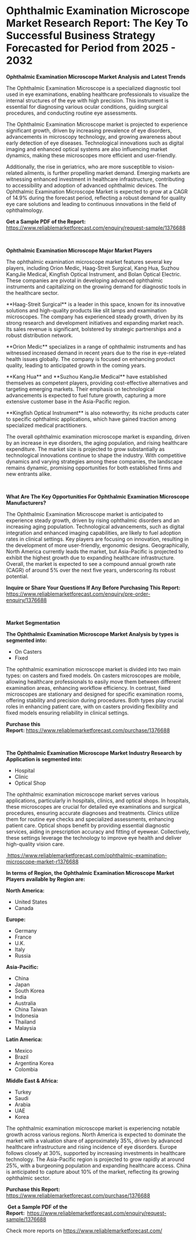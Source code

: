<p><h1>Ophthalmic Examination Microscope Market Research Report: The Key To Successful Business Strategy Forecasted for Period from 2025 - 2032</h1></p><p><strong>Ophthalmic Examination Microscope Market Analysis and Latest Trends</strong></p>
<p><p>The Ophthalmic Examination Microscope is a specialized diagnostic tool used in eye examinations, enabling healthcare professionals to visualize the internal structures of the eye with high precision. This instrument is essential for diagnosing various ocular conditions, guiding surgical procedures, and conducting routine eye assessments.</p><p>The Ophthalmic Examination Microscope market is projected to experience significant growth, driven by increasing prevalence of eye disorders, advancements in microscopy technology, and growing awareness about early detection of eye diseases. Technological innovations such as digital imaging and enhanced optical systems are also influencing market dynamics, making these microscopes more efficient and user-friendly. </p><p>Additionally, the rise in geriatrics, who are more susceptible to vision-related ailments, is further propelling market demand. Emerging markets are witnessing enhanced investment in healthcare infrastructure, contributing to accessibility and adoption of advanced ophthalmic devices. The Ophthalmic Examination Microscope Market is expected to grow at a CAGR of 14.9% during the forecast period, reflecting a robust demand for quality eye care solutions and leading to continuous innovations in the field of ophthalmology.</p></p>
<p><strong>Get a Sample PDF of the Report:&nbsp;</strong> <a href="https://www.reliablemarketforecast.com/enquiry/request-sample/1376688?utm_campaign=1141&utm_medium=2&utm_source=Github&utm_content=ia&utm_term=13012025&utm_id=ophthalmic-examination-microscope">https://www.reliablemarketforecast.com/enquiry/request-sample/1376688</a></p>
<p>&nbsp;</p>
<p><strong>Ophthalmic Examination Microscope Major Market Players</strong></p>
<p><p>The ophthalmic examination microscope market features several key players, including Orion Medic, Haag-Streit Surgical, Kang Hua, Suzhou KangJie Medical, Kingfish Optical Instrument, and Bolan Optical Electric. These companies are pivotal in developing advanced ophthalmic instruments and capitalizing on the growing demand for diagnostic tools in the healthcare sector.</p><p>**Haag-Streit Surgical** is a leader in this space, known for its innovative solutions and high-quality products like slit lamps and examination microscopes. The company has experienced steady growth, driven by its strong research and development initiatives and expanding market reach. Its sales revenue is significant, bolstered by strategic partnerships and a robust distribution network.</p><p>**Orion Medic** specializes in a range of ophthalmic instruments and has witnessed increased demand in recent years due to the rise in eye-related health issues globally. The company is focused on enhancing product quality, leading to anticipated growth in the coming years.</p><p>**Kang Hua** and **Suzhou KangJie Medical** have established themselves as competent players, providing cost-effective alternatives and targeting emerging markets. Their emphasis on technological advancements is expected to fuel future growth, capturing a more extensive customer base in the Asia-Pacific region.</p><p>**Kingfish Optical Instrument** is also noteworthy; its niche products cater to specific ophthalmic applications, which have gained traction among specialized medical practitioners.</p><p>The overall ophthalmic examination microscope market is expanding, driven by an increase in eye disorders, the aging population, and rising healthcare expenditure. The market size is projected to grow substantially as technological innovations continue to shape the industry. With competitive dynamics and varying strategies among these companies, the landscape remains dynamic, promising opportunities for both established firms and new entrants alike.</p></p>
<p>&nbsp;</p>
<p><strong>What Are The Key Opportunities For Ophthalmic Examination Microscope Manufacturers?</strong></p>
<p><p>The Ophthalmic Examination Microscope market is anticipated to experience steady growth, driven by rising ophthalmic disorders and an increasing aging population. Technological advancements, such as digital integration and enhanced imaging capabilities, are likely to fuel adoption rates in clinical settings. Key players are focusing on innovation, resulting in the development of more user-friendly, ergonomic designs. Geographically, North America currently leads the market, but Asia-Pacific is projected to exhibit the highest growth due to expanding healthcare infrastructure. Overall, the market is expected to see a compound annual growth rate (CAGR) of around 5% over the next five years, underscoring its robust potential.</p></p>
<p><strong>Inquire or Share Your Questions If Any Before Purchasing This Report:</strong> <a href="https://www.reliablemarketforecast.com/enquiry/pre-order-enquiry/1376688?utm_campaign=1141&utm_medium=2&utm_source=Github&utm_content=ia&utm_term=13012025&utm_id=ophthalmic-examination-microscope">https://www.reliablemarketforecast.com/enquiry/pre-order-enquiry/1376688</a></p>
<p>&nbsp;</p>
<p><strong>Market Segmentation</strong></p>
<p><strong>The Ophthalmic Examination Microscope Market Analysis by types is segmented into:</strong></p>
<p><ul><li>On Casters</li><li>Fixed</li></ul></p>
<p><p>The ophthalmic examination microscope market is divided into two main types: on casters and fixed models. On casters microscopes are mobile, allowing healthcare professionals to easily move them between different examination areas, enhancing workflow efficiency. In contrast, fixed microscopes are stationary and designed for specific examination rooms, offering stability and precision during procedures. Both types play crucial roles in enhancing patient care, with on casters providing flexibility and fixed models ensuring reliability in clinical settings.</p></p>
<p><strong>Purchase this Report:&nbsp;</strong><a href="https://www.reliablemarketforecast.com/purchase/1376688?utm_campaign=1141&utm_medium=2&utm_source=Github&utm_content=ia&utm_term=13012025&utm_id=ophthalmic-examination-microscope">https://www.reliablemarketforecast.com/purchase/1376688</a></p>
<p>&nbsp;</p>
<p><strong>The Ophthalmic Examination Microscope Market Industry Research by Application is segmented into:</strong></p>
<p><ul><li>Hospital</li><li>Clinic</li><li>Optical Shop</li></ul></p>
<p><p>The ophthalmic examination microscope market serves various applications, particularly in hospitals, clinics, and optical shops. In hospitals, these microscopes are crucial for detailed eye examinations and surgical procedures, ensuring accurate diagnoses and treatments. Clinics utilize them for routine eye checks and specialized assessments, enhancing patient care. Optical shops benefit by providing essential diagnostic services, aiding in prescription accuracy and fitting of eyewear. Collectively, these settings leverage the technology to improve eye health and deliver high-quality vision care.</p></p>
<p><a href="https://www.reliablemarketforecast.com/ophthalmic-examination-microscope-market-r1376688?utm_campaign=1141&utm_medium=2&utm_source=Github&utm_content=ia&utm_term=13012025&utm_id=ophthalmic-examination-microscope">&nbsp;https://www.reliablemarketforecast.com/ophthalmic-examination-microscope-market-r1376688</a></p>
<p><strong>In terms of Region, the Ophthalmic Examination Microscope Market Players available by Region are:</strong></p>
<p>
    <p> <strong> North America: </strong>
        <ul>
            <li>United States</li>
            <li>Canada</li>
        </ul>
        </p> 
    <p> <strong> Europe: </strong>
        <ul>
            <li>Germany</li>
            <li>France</li>
            <li>U.K.</li>
            <li>Italy</li>
            <li>Russia</li>
        </ul>
        </p> 
    <p> <strong> Asia-Pacific: </strong>
        <ul>
            <li>China</li>
            <li>Japan</li>
            <li>South Korea</li>
            <li>India</li>
            <li>Australia</li>
            <li>China Taiwan</li>
            <li>Indonesia</li>
            <li>Thailand</li>
            <li>Malaysia</li>
        </ul>
        </p> 
    <p> <strong> Latin America: </strong>
        <ul>
            <li>Mexico</li>
            <li>Brazil</li>
            <li>Argentina Korea</li>
            <li>Colombia</li>
        </ul>
        </p> 
    <p> <strong> Middle East & Africa: </strong>
        <ul>
            <li>Turkey</li>
            <li>Saudi</li>
            <li>Arabia</li>
            <li>UAE</li>
            <li>Korea</li>
        </ul>
    </p>
    </p>
<p><p>The ophthalmic examination microscope market is experiencing notable growth across various regions. North America is expected to dominate the market with a valuation share of approximately 35%, driven by advanced healthcare infrastructure and rising incidence of eye disorders. Europe follows closely at 30%, supported by increasing investments in healthcare technology. The Asia-Pacific region is projected to grow rapidly at around 25%, with a burgeoning population and expanding healthcare access. China is anticipated to capture about 10% of the market, reflecting its growing ophthalmic sector.</p></p>
<p><strong>Purchase this Report: </strong><a href="https://www.reliablemarketforecast.com/purchase/1376688?utm_campaign=1141&utm_medium=2&utm_source=Github&utm_content=ia&utm_term=13012025&utm_id=ophthalmic-examination-microscope">https://www.reliablemarketforecast.com/purchase/1376688</a></p>
<p>&nbsp;<strong>Get a Sample PDF of the Report:&nbsp;&nbsp;</strong><a href="https://www.reliablemarketforecast.com/enquiry/request-sample/1376688?utm_campaign=1141&utm_medium=2&utm_source=Github&utm_content=ia&utm_term=13012025&utm_id=ophthalmic-examination-microscope">https://www.reliablemarketforecast.com/enquiry/request-sample/1376688</a></p>
<p><strong></strong></p>
<p>Check more reports on <a href="https://www.reliablemarketforecast.com/?utm_campaign=1141&utm_medium=2&utm_source=Github&utm_content=ia&utm_term=13012025&utm_id=ophthalmic-examination-microscope">https://www.reliablemarketforecast.com/</a></p>